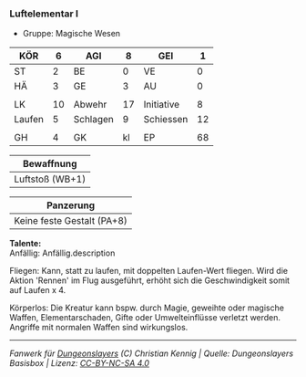 ### Luftelementar I  
- Gruppe: Magische Wesen  

| KÖR | 6 | AGI | 8 | GEI | 1 |
| --- | --- | --- | --- | --- | --- |
| ST | 2 | BE | 0 | VE | 0 |
| HÄ | 3 | GE | 3 | AU | 0 |
|  |  |  |  |  |  |
| LK | 10 | Abwehr | 17 | Initiative | 8 |
| Laufen | 5 | Schlagen | 9 | Schiessen | 12 |
|  |  |  |  |  |  |
| GH | 4 | GK | kl | EP | 68 |


| Bewaffnung |
| --- |
| Luftstoß (WB+1) |


| Panzerung |
| --- |
| Keine feste Gestalt (PA+8) |


**Talente:**  
Anfällig: Anfällig.description

Fliegen: Kann, statt zu laufen, mit doppelten Laufen-Wert fliegen. Wird die Aktion 'Rennen' im Flug ausgeführt, erhöht sich die Geschwindigkeit somit auf Laufen x 4.

Körperlos: Die Kreatur kann bspw. durch Magie, geweihte oder magische Waffen, Elementarschaden, Gifte oder Umwelteinflüsse verletzt werden. Angriffe mit normalen Waffen sind wirkungslos.





___
*Fanwerk für [Dungeonslayers](https://www.dungeonslayers.net/) (C) Christian Kennig | Quelle: Dungeonslayers Basisbox | Lizenz: [CC-BY-NC-SA 4.0](https://creativecommons.org/licenses/by-nc-sa/4.0/deed.de)*